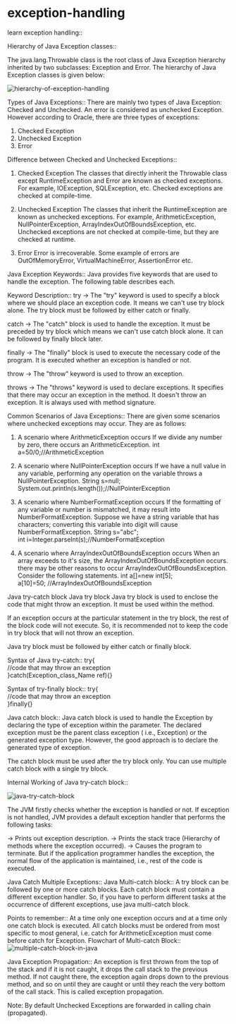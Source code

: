 # exception-handling
learn exception handling::

Hierarchy of Java Exception classes::

The java.lang.Throwable class is the root class of Java Exception hierarchy inherited by two subclasses: Exception and Error. The hierarchy of Java Exception classes is given below:

![hierarchy-of-exception-handling](https://user-images.githubusercontent.com/41448424/204337955-2d6772af-895f-4d48-a86b-ef13bc620ee1.png)

Types of Java Exceptions::
There are mainly two types of Java Exception: Checked and Unchecked. An error is considered as unchecked Exception. However according to Oracle, there are three types of exceptions:	

1.	Checked Exception
2.  Unchecked Exception
3.  Error

Difference between Checked and Unchecked Exceptions::
1) Checked Exception
The classes that directly inherit the Throwable class except RuntimeException and Error are known as checked exceptions. For example, IOException, SQLException, etc. Checked exceptions are checked at compile-time.

2) Unchecked Exception
The classes that inherit the RuntimeException are known as unchecked exceptions. For example, ArithmeticException, NullPointerException, ArrayIndexOutOfBoundsException, etc. Unchecked exceptions are not checked at compile-time, but they are checked at runtime.

3) Error
Error is irrecoverable. Some example of errors are OutOfMemoryError, VirtualMachineError, AssertionError etc.

Java Exception Keywords::
Java provides five keywords that are used to handle the exception. The following table describes each.

Keyword	Description::
try	-> The "try" keyword is used to specify a block where we should place an exception code. It means we can't use try block alone. The try block must be followed by either catch or finally.

catch -> 	The "catch" block is used to handle the exception. It must be preceded by try block which means we can't use catch block alone. It can be followed by finally block later.

finally ->	The "finally" block is used to execute the necessary code of the program. It is executed whether an exception is handled or not.

throw -> 	The "throw" keyword is used to throw an exception.

throws ->	The "throws" keyword is used to declare exceptions. It specifies that there may occur an exception in the method. It doesn't throw an exception. It is always used with method signature.

Common Scenarios of Java Exceptions::
There are given some scenarios where unchecked exceptions may occur. They are as follows:

1) A scenario where ArithmeticException occurs
If we divide any number by zero, there occurs an ArithmeticException.
int a=50/0;//ArithmeticException  

2) A scenario where NullPointerException occurs
If we have a null value in any variable, performing any operation on the variable throws a NullPointerException.
String s=null;  
System.out.println(s.length());//NullPointerException 
 
3) A scenario where NumberFormatException occurs
If the formatting of any variable or number is mismatched, it may result into NumberFormatException. Suppose we have a string variable that has characters; converting this variable into digit will cause NumberFormatException.
String s="abc";  
int i=Integer.parseInt(s);//NumberFormatException  

4) A scenario where ArrayIndexOutOfBoundsException occurs
When an array exceeds to it's size, the ArrayIndexOutOfBoundsException occurs. there may be other reasons to occur ArrayIndexOutOfBoundsException. Consider the following statements.
int a[]=new int[5];  
a[10]=50; //ArrayIndexOutOfBoundsException  

Java try-catch block
Java try block
Java try block is used to enclose the code that might throw an exception. It must be used within the method.

If an exception occurs at the particular statement in the try block, the rest of the block code will not execute. So, it is recommended not to keep the code in try block that will not throw an exception.

Java try block must be followed by either catch or finally block.

Syntax of Java try-catch::
try{    
//code that may throw an exception    
}catch(Exception_class_Name ref){}    

Syntax of try-finally block::
try{    
//code that may throw an exception    
}finally{}    


Java catch block::
Java catch block is used to handle the Exception by declaring the type of exception within the parameter. The declared exception must be the parent class exception ( i.e., Exception) or the generated exception type. However, the good approach is to declare the generated type of exception.

The catch block must be used after the try block only. You can use multiple catch block with a single try block.

Internal Working of Java try-catch block::

![java-try-catch-block](https://user-images.githubusercontent.com/41448424/204341795-8b266b2c-a68d-4ea6-95a0-8681cd7beade.png)

The JVM firstly checks whether the exception is handled or not. If exception is not handled, JVM provides a default exception handler that performs the following tasks:

->	Prints out exception description.
->	Prints the stack trace (Hierarchy of methods where the exception occurred).
->	Causes the program to terminate.
But if the application programmer handles the exception, the normal flow of the application is maintained, i.e., rest of the code is executed.

Java Catch Multiple Exceptions::
Java Multi-catch block::
A try block can be followed by one or more catch blocks. Each catch block must contain a different exception handler. So, if you have to perform different tasks at the occurrence of different exceptions, use java multi-catch block.

Points to remember::
At a time only one exception occurs and at a time only one catch block is executed.
All catch blocks must be ordered from most specific to most general, i.e. catch for ArithmeticException must come before catch for Exception.
Flowchart of Multi-catch Block::
![multiple-catch-block-in-java](https://user-images.githubusercontent.com/41448424/204348863-44a6bd62-de5f-44ee-9906-e461a6acec99.png)

Java Exception Propagation::
An exception is first thrown from the top of the stack and if it is not caught, it drops the call stack to the 
previous method. If not caught there, the exception again drops down to the previous method, and so on until they are caught or until they reach the very bottom of the call stack. This is called exception propagation.

Note: By default Unchecked Exceptions are forwarded in calling chain (propagated).
